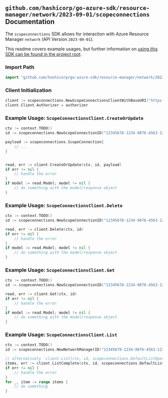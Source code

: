 
## `github.com/hashicorp/go-azure-sdk/resource-manager/network/2023-09-01/scopeconnections` Documentation

The `scopeconnections` SDK allows for interaction with Azure Resource Manager `network` (API Version `2023-09-01`).

This readme covers example usages, but further information on [using this SDK can be found in the project root](https://github.com/hashicorp/go-azure-sdk/tree/main/docs).

### Import Path

```go
import "github.com/hashicorp/go-azure-sdk/resource-manager/network/2023-09-01/scopeconnections"
```


### Client Initialization

```go
client := scopeconnections.NewScopeConnectionsClientWithBaseURI("https://management.azure.com")
client.Client.Authorizer = authorizer
```


### Example Usage: `ScopeConnectionsClient.CreateOrUpdate`

```go
ctx := context.TODO()
id := scopeconnections.NewScopeConnectionID("12345678-1234-9876-4563-123456789012", "example-resource-group", "networkManagerValue", "scopeConnectionValue")

payload := scopeconnections.ScopeConnection{
	// ...
}


read, err := client.CreateOrUpdate(ctx, id, payload)
if err != nil {
	// handle the error
}
if model := read.Model; model != nil {
	// do something with the model/response object
}
```


### Example Usage: `ScopeConnectionsClient.Delete`

```go
ctx := context.TODO()
id := scopeconnections.NewScopeConnectionID("12345678-1234-9876-4563-123456789012", "example-resource-group", "networkManagerValue", "scopeConnectionValue")

read, err := client.Delete(ctx, id)
if err != nil {
	// handle the error
}
if model := read.Model; model != nil {
	// do something with the model/response object
}
```


### Example Usage: `ScopeConnectionsClient.Get`

```go
ctx := context.TODO()
id := scopeconnections.NewScopeConnectionID("12345678-1234-9876-4563-123456789012", "example-resource-group", "networkManagerValue", "scopeConnectionValue")

read, err := client.Get(ctx, id)
if err != nil {
	// handle the error
}
if model := read.Model; model != nil {
	// do something with the model/response object
}
```


### Example Usage: `ScopeConnectionsClient.List`

```go
ctx := context.TODO()
id := scopeconnections.NewNetworkManagerID("12345678-1234-9876-4563-123456789012", "example-resource-group", "networkManagerValue")

// alternatively `client.List(ctx, id, scopeconnections.DefaultListOperationOptions())` can be used to do batched pagination
items, err := client.ListComplete(ctx, id, scopeconnections.DefaultListOperationOptions())
if err != nil {
	// handle the error
}
for _, item := range items {
	// do something
}
```
